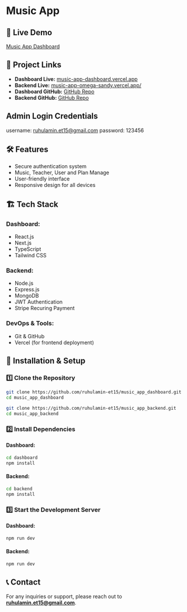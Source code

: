# Music App

## 🚀 Live Demo
[Music App Dashboard](https://music-app-dashboard.vercel.app/)

## 🔗 Project Links
- **Dashboard Live:** [music-app-dashboard.vercel.app](https://music-app-dashboard.vercel.app)
- **Backend Live:** [music-app-omega-sandy.vercel.app/](https://music-app-omega-sandy.vercel.app)
- **Dashboard GitHub:** [GitHub Repo](https://github.com/ruhulamin-et15/music_app_dashboard)
- **Backend GitHub:** [GitHub Repo](https://github.com/ruhulamin-et15/music_app_backend)

## Admin Login Credentials
username: ruhulamin.et15@gmail.com
password: 123456

## 🛠️ Features
- Secure authentication system
- Music, Teacher, User and Plan Manage
- User-friendly interface
- Responsive design for all devices

## 🏗️ Tech Stack
### Dashboard:
- React.js
- Next.js
- TypeScript
- Tailwind CSS

### Backend:
- Node.js
- Express.js
- MongoDB
- JWT Authentication
- Stripe Recuring Payment

### DevOps & Tools:
- Git & GitHub
- Vercel (for frontend deployment)

## 🔧 Installation & Setup
### 1️⃣ Clone the Repository
```bash
git clone https://github.com/ruhulamin-et15/music_app_dashboard.git
cd music_app_dashboard
```

```bash
git clone https://github.com/ruhulamin-et15/music_app_backend.git
cd music_app_backend
```

### 2️⃣ Install Dependencies
#### Dashboard:
```bash
cd dashboard
npm install
```
#### Backend:
```bash
cd backend
npm install
```

### 3️⃣ Start the Development Server
#### Dashboard:
```bash
npm run dev
```
#### Backend:
```bash
npm run dev
```

## 📞 Contact
For any inquiries or support, please reach out to **ruhulamin.et15@gmail.com**.
